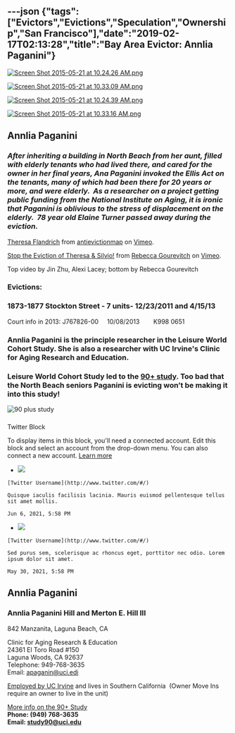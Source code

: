 ---json
{"tags":["Evictors","Evictions","Speculation","Ownership","San Francisco"],"date":"2019-02-17T02:13:28","title":"Bay Area Evictor: Annlia Paganini"}
---

[![Screen Shot 2015-05-21 at 10.24.26 AM.png](/assets/uploads/Screen+Shot+2015-05-21+at+10.24.26+AM.png)](https://images.squarespace-cdn.com/content/v1/52b7d7a6e4b0b3e376ac8ea2/1432229267075-GSO8AUNGFB0IN9H8MPGY/ke17ZwdGBToddI8pDm48kIxDPgjj0BBwkSedPL5agD9Zw-zPPgdn4jUwVcJE1ZvWhcwhEtWJXoshNdA9f1qD7a3IG1vtna7BEUjBtarIuos5FZXPTWAI3fC_Dn7e8QTDd55N0AuwcWHpjsFPk6YXAA/Screen+Shot+2015-05-21+at+10.24.26+AM.png) 

[![Screen Shot 2015-05-21 at 10.33.09 AM.png](/assets/uploads/Screen+Shot+2015-05-21+at+10.33.09+AM.png)](https://images.squarespace-cdn.com/content/v1/52b7d7a6e4b0b3e376ac8ea2/1432229614413-LOEB7RWBVNF5BFW9KIOB/ke17ZwdGBToddI8pDm48kJJOK0KA0RqD6XeusvmDgSxZw-zPPgdn4jUwVcJE1ZvWQUxwkmyExglNqGp0IvTJZUJFbgE-7XRK3dMEBRBhUpx84bBr0NkPhsU9zG4_47q-cvHL7ZTZpzkklix2JOdxYxXXaFOTjrcTDgxpzcd-tpQ/Screen+Shot+2015-05-21+at+10.33.09+AM.png) 

[![Screen Shot 2015-05-21 at 10.24.39 AM.png](/assets/uploads/Screen+Shot+2015-05-21+at+10.24.39+AM.png)](https://images.squarespace-cdn.com/content/v1/52b7d7a6e4b0b3e376ac8ea2/1432229267002-T34EY681WUDBYUZU14YI/ke17ZwdGBToddI8pDm48kGakC9i2fAfK9DfTTaTjvxlZw-zPPgdn4jUwVcJE1ZvWhcwhEtWJXoshNdA9f1qD7aWTft8W2mJ3MMBYfzdTZ2xSgriiIn1QqErPaTxzHcvgmS7ExQNTY8T7EhsnDVYt5w/Screen+Shot+2015-05-21+at+10.24.39+AM.png) 

[![Screen Shot 2015-05-21 at 10.33.16 AM.png](/assets/uploads/Screen+Shot+2015-05-21+at+10.33.16+AM.png)](https://images.squarespace-cdn.com/content/v1/52b7d7a6e4b0b3e376ac8ea2/1432229614347-MBD2XTUI7NIDPY1RPSSI/ke17ZwdGBToddI8pDm48kKFTDLoMKjHnoRZUW_0iipdZw-zPPgdn4jUwVcJE1ZvWQUxwkmyExglNqGp0IvTJZUJFbgE-7XRK3dMEBRBhUpzEFDnB8zFySXto_2Q5VUBIoGVE7qBc_RfEd6LJzYu05d1Ri4aVFcm_t3x8emYd3VY/Screen+Shot+2015-05-21+at+10.33.16+AM.png) 

**Annlia Paganini**
-------------------

### _After inheriting a building in North Beach from her aunt, filled with elderly tenants who had lived there, and cared for the owner in her final years, Ana Paganini invoked the Ellis Act on the tenants, many of which had been there for 20 years or more, and were elderly.  As a researcher on a project getting public funding from the National Institute on Aging, it is ironic that Paganini is oblivious to the stress of displacement on the elderly.  78 year old Elaine Turner passed away during the eviction._

[Theresa Flandrich](https://vimeo.com/133792848) from [antievictionmap](https://vimeo.com/user30451938) on [Vimeo](https://vimeo.com).

[Stop the Eviction of Theresa & Silvio!](https://vimeo.com/136447144) from [Rebecca Gourevitch](https://vimeo.com/user34136184) on [Vimeo](https://vimeo.com).

Top video by Jin Zhu, Alexi Lacey; bottom by Rebecca Gourevitch

### Evictions:

### 1873-1877 Stockton Street - 7 units- 12/23/2011 and 4/15/13

Court info in 2013: J767826-00     10/08/2013        K998 0651

### Annlia Paganini is the principle researcher in the Leisure World Cohort Study. She is also a researcher with UC Irvine's Clinic for Aging Research and Education.

### Leisure World Cohort Study led to the [90+ study](http://www.mind.uci.edu/research/90plus-study/). Too bad that the North Beach seniors Paganini is evicting won’t be making it into this study!

![90 plus study](/assets/uploads/90+plus+study)

  

###   

Twitter Block

To display items in this block, you'll need a connected account. Edit this block and select an account from the drop-down menu. You can also connect a new account. [Learn more](https://support.squarespace.com/hc/articles/205814418)

*    [![](/assets/uploads/1x1-image-1-half-color.jpg)](http://www.twitter.com/#/) 
    
    [Twitter Username](http://www.twitter.com/#/)
    
    Quisque iaculis facilisis lacinia. Mauris euismod pellentesque tellus sit amet mollis.
    
    Jun 6, 2021, 5:58 PM
    
*    [![](/assets/uploads/1x1-image-1-half-color.jpg)](http://www.twitter.com/#/) 
    
    [Twitter Username](http://www.twitter.com/#/)
    
    Sed purus sem, scelerisque ac rhoncus eget, porttitor nec odio. Lorem ipsum dolor sit amet.
    
    May 30, 2021, 5:58 PM
    

**Annlia Paganini**
-------------------

### **Annlia Paganini Hill and Merton E. Hill III**

842 Manzanita, Laguna Beach, CA

Clinic for Aging Research & Education  
24361 El Toro Road #150  
Laguna Woods, CA 92637  
Telephone: 949-768-3635  
Email: apaganin@uci.edi

[Employed by UC Irvine](http://faculty.sites.uci.edu/apaganin/) and lives in Southern California  (Owner Move Ins require an owner to live in the unit)

[More info on the 90+ Study](http://www.mind.uci.edu/research/90plus-study/)  
**Phone: (949) 768-3635**   
**Email: study90@uci.edu**